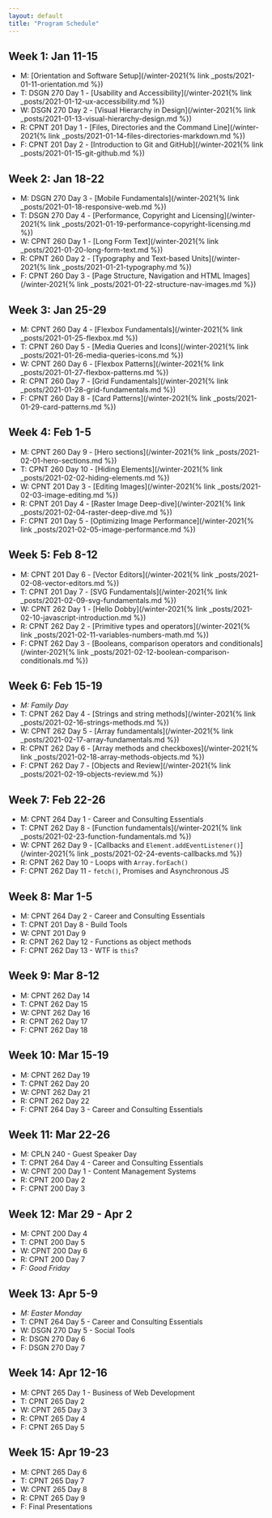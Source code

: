 ```yaml
---
layout: default
title: "Program Schedule"
---
```

## Week 1: Jan 11-15
- M: [Orientation and Software Setup](/winter-2021{% link _posts/2021-01-11-orientation.md %})
- T: DSGN 270 Day 1 - [Usability and Accessibility](/winter-2021{% link _posts/2021-01-12-ux-accessibility.md %})
- W: DSGN 270 Day 2 - [Visual Hierarchy in Design](/winter-2021{% link _posts/2021-01-13-visual-hierarchy-design.md %})
- R: CPNT 201 Day 1 - [Files, Directories and the Command Line](/winter-2021{% link _posts/2021-01-14-files-directories-markdown.md %})
- F: CPNT 201 Day 2 - [Introduction to Git and GitHub](/winter-2021{% link _posts/2021-01-15-git-github.md %})

## Week 2: Jan 18-22
- M: DSGN 270 Day 3 - [Mobile Fundamentals](/winter-2021{% link _posts/2021-01-18-responsive-web.md %})
- T: DSGN 270 Day 4 - [Performance, Copyright and Licensing](/winter-2021{% link _posts/2021-01-19-performance-copyright-licensing.md %})
- W: CPNT 260 Day 1 - [Long Form Text](/winter-2021{% link _posts/2021-01-20-long-form-text.md %})
- R: CPNT 260 Day 2 - [Typography and Text-based Units](/winter-2021{% link _posts/2021-01-21-typography.md %})
- F: CPNT 260 Day 3 - [Page Structure, Navigation and HTML Images](/winter-2021{% link _posts/2021-01-22-structure-nav-images.md %})

## Week 3: Jan 25-29
- M: CPNT 260 Day 4 - [Flexbox Fundamentals](/winter-2021{% link _posts/2021-01-25-flexbox.md %})
- T: CPNT 260 Day 5 - [Media Queries and Icons](/winter-2021{% link _posts/2021-01-26-media-queries-icons.md %})
- W: CPNT 260 Day 6 - [Flexbox Patterns](/winter-2021{% link _posts/2021-01-27-flexbox-patterns.md %})
- R: CPNT 260 Day 7 - [Grid Fundamentals](/winter-2021{% link _posts/2021-01-28-grid-fundamentals.md %})
- F: CPNT 260 Day 8 - [Card Patterns](/winter-2021{% link _posts/2021-01-29-card-patterns.md %})

## Week 4: Feb 1-5
- M: CPNT 260 Day 9 - [Hero sections](/winter-2021{% link _posts/2021-02-01-hero-sections.md %})
- T: CPNT 260 Day 10 - [Hiding Elements](/winter-2021{% link _posts/2021-02-02-hiding-elements.md %})
- W: CPNT 201 Day 3 - [Editing Images](/winter-2021{% link _posts/2021-02-03-image-editing.md %})
- R: CPNT 201 Day 4 - [Raster Image Deep-dive](/winter-2021{% link _posts/2021-02-04-raster-deep-dive.md %})
- F: CPNT 201 Day 5 - [Optimizing Image Performance](/winter-2021{% link _posts/2021-02-05-image-performance.md %})

## Week 5: Feb 8-12
- M: CPNT 201 Day 6 - [Vector Editors](/winter-2021{% link _posts/2021-02-08-vector-editors.md %})
- T: CPNT 201 Day 7 - [SVG Fundamentals](/winter-2021{% link _posts/2021-02-09-svg-fundamentals.md %})
- W: CPNT 262 Day 1 - [Hello Dobby](/winter-2021{% link _posts/2021-02-10-javascript-introduction.md %})
- R: CPNT 262 Day 2 - [Primitive types and operators](/winter-2021{% link _posts/2021-02-11-variables-numbers-math.md %})
- F: CPNT 262 Day 3 - [Booleans, comparison operators and conditionals](/winter-2021{% link _posts/2021-02-12-boolean-comparison-conditionals.md %})

## Week 6: Feb 15-19
- _M: Family Day_
- T: CPNT 262 Day 4 - [Strings and string methods](/winter-2021{% link _posts/2021-02-16-strings-methods.md %})
- W: CPNT 262 Day 5 - [Array fundamentals](/winter-2021{% link _posts/2021-02-17-array-fundamentals.md %})
- R: CPNT 262 Day 6 - [Array methods and checkboxes](/winter-2021{% link _posts/2021-02-18-array-methods-objects.md %})
- F: CPNT 262 Day 7 - [Objects and Review](/winter-2021{% link _posts/2021-02-19-objects-review.md %})

## Week 7: Feb 22-26
- M: CPNT 264 Day 1 - Career and Consulting Essentials
- T: CPNT 262 Day 8 - [Function fundamentals](/winter-2021{% link _posts/2021-02-23-function-fundamentals.md %})
- W: CPNT 262 Day 9 - [Callbacks and `Element.addEventListener()`](/winter-2021{% link _posts/2021-02-24-events-callbacks.md %})
- R: CPNT 262 Day 10 - Loops with `Array.forEach()`
- F: CPNT 262 Day 11 - `fetch()`, Promises and Asynchronous JS

## Week 8: Mar 1-5
- M: CPNT 264 Day 2 - Career and Consulting Essentials
- T: CPNT 201 Day 8 - Build Tools
- W: CPNT 201 Day 9
- R: CPNT 262 Day 12 - Functions as object methods
- F: CPNT 262 Day 13 - WTF is `this`?

## Week 9: Mar 8-12
- M: CPNT 262 Day 14
- T: CPNT 262 Day 15
- W: CPNT 262 Day 16
- R: CPNT 262 Day 17
- F: CPNT 262 Day 18

## Week 10: Mar 15-19
- M: CPNT 262 Day 19
- T: CPNT 262 Day 20
- W: CPNT 262 Day 21 
- R: CPNT 262 Day 22
- F: CPNT 264 Day 3 - Career and Consulting Essentials

## Week 11: Mar 22-26
- M: CPLN 240 - Guest Speaker Day 
- T: CPNT 264 Day 4 - Career and Consulting Essentials
- W: CPNT 200 Day 1 - Content Management Systems
- R: CPNT 200 Day 2
- F: CPNT 200 Day 3

## Week 12: Mar 29 - Apr 2
- M: CPNT 200 Day 4
- T: CPNT 200 Day 5
- W: CPNT 200 Day 6
- R: CPNT 200 Day 7
- _F: Good Friday_

## Week 13: Apr 5-9
- _M: Easter Monday_
- T: CPNT 264 Day 5 - Career and Consulting Essentials
- W: DSGN 270 Day 5 - Social Tools
- R: DSGN 270 Day 6
- F: DSGN 270 Day 7

## Week 14: Apr 12-16
- M: CPNT 265 Day 1 - Business of Web Development
- T: CPNT 265 Day 2
- W: CPNT 265 Day 3
- R: CPNT 265 Day 4
- F: CPNT 265 Day 5

## Week 15: Apr 19-23
- M: CPNT 265 Day 6
- T: CPNT 265 Day 7
- W: CPNT 265 Day 8
- R: CPNT 265 Day 9
- F: Final Presentations
